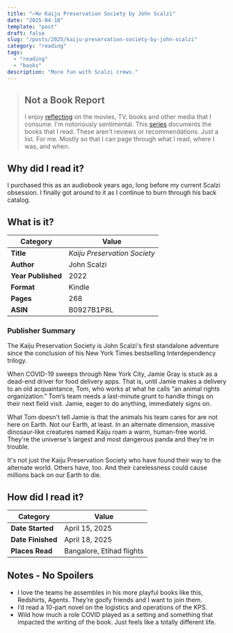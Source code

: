 ```yaml
---
title: "✍️👓 Kaiju Preservation Society by John Scalzi"
date: "2025-04-18"
template: "post"
draft: false
slug: "/posts/2025/kaiju-preservation-society-by-john-scalzi"
category: "reading"
tags:
  - "reading"
  - "books"
description: "More fun with Scalzi crews."
---
```


> ## Not a Book Report
> I enjoy [reflecting](https://blog.samrhea.com/posts/2019/analyze-media-habits) on the movies, TV, books and other media that I consume. I'm notoriously sentimental. This [series](https://blog.samrhea.com/category/reading) documents the books that I read. These aren't reviews or recommendations. Just a list. For me. Mostly so that I can page through what I read, where I was, and when.

## Why did I read it?

I purchased this as an audiobook years ago, long before my current Scalzi obsession. I finally got around to it as I continue to burn through his back catalog.

## What is it?

|Category|Value|
|---|---|
|**Title**|*Kaiju Preservation Society*|
|**Author**|John Scalzi|
|**Year Published**|2022|
|**Format**|Kindle|
|**Pages**|268|
|**ASIN**|B0927B1P8L|

### Publisher Summary

The Kaiju Preservation Society is John Scalzi's first standalone adventure since the conclusion of his New York Times bestselling Interdependency trilogy.

When COVID-19 sweeps through New York City, Jamie Gray is stuck as a dead-end driver for food delivery apps. That is, until Jamie makes a delivery to an old acquaintance, Tom, who works at what he calls “an animal rights organization.” Tom’s team needs a last-minute grunt to handle things on their next field visit. Jamie, eager to do anything, immediately signs on.

What Tom doesn't tell Jamie is that the animals his team cares for are not here on Earth. Not our Earth, at least. In an alternate dimension, massive dinosaur-like creatures named Kaiju roam a warm, human-free world. They're the universe's largest and most dangerous panda and they're in trouble.

It's not just the Kaiju Preservation Society who have found their way to the alternate world. Others have, too. And their carelessness could cause millions back on our Earth to die.

## How did I read it?

|Category|Value|
|---|---|
|**Date Started**|April 15, 2025|
|**Date Finished**|April 18, 2025|
|**Places Read**|Bangalore, Etihad flights|

## Notes - No Spoilers

* I love the teams he assembles in his more playful books like this, Redshirts, Agents. They’re goofy friends and I want to join them.
* I’d read a 10-part novel on the logistics and operations of the KPS.
* Wild how much a role COVID played as a setting and something that impacted the writing of the book. Just feels like a totally different life.
